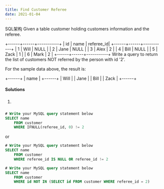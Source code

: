 ```yaml
---
title: Find Customer Referee
date: 2021-01-04
---
```

SQL架构
Given a table customer holding customers information and the referee.

+------+------+-----------+
| id   | name | referee_id|
+------+------+-----------+
|    1 | Will |      NULL |
|    2 | Jane |      NULL |
|    3 | Alex |         2 |
|    4 | Bill |      NULL |
|    5 | Zack |         1 |
|    6 | Mark |         2 |
+------+------+-----------+
Write a query to return the list of customers NOT referred by the person with id '2'.

For the sample data above, the result is:

+------+
| name |
+------+
| Will |
| Jane |
| Bill |
| Zack |
+------+

#### Solutions

1. #####

```sql
# Write your MySQL query statement below
SELECT name
    FROM customer
    WHERE IFNULL(referee_id, 0) != 2
```

or

```sql
# Write your MySQL query statement below
SELECT name
    FROM customer
    WHERE referee_id IS NULL OR referee_id != 2
```

```sql
# Write your MySQL query statement below
SELECT name
    FROM customer
    WHERE id NOT IN (SELECT id FROM customer WHERE referee_id = 2)
```